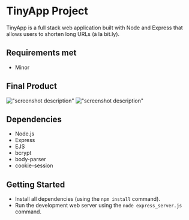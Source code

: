 # TinyApp Project

TinyApp is a full stack web application built with Node and Express that allows users to shorten long URLs (à la bit.ly).

## Requirements met
- Minor

## Final Product

!["screenshot description"](#)
!["screenshot description"](#)

## Dependencies

- Node.js
- Express
- EJS
- bcrypt
- body-parser
- cookie-session

## Getting Started

- Install all dependencies (using the `npm install` command).
- Run the development web server using the `node express_server.js` command.
